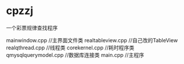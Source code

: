 # cpzzj
一个彩票规律查找程序

mainwindow.cpp //主界面文件类
realtableview.cpp //自己改的TableView
realqthread.cpp //线程类
corekernel.cpp //耗时程序类
qmysqlquerymodel.cpp //数据库连接类
main.cpp //主程序

